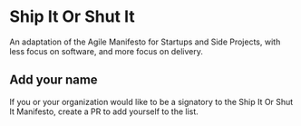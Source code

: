 # Ship It Or Shut It

An adaptation of the Agile Manifesto for Startups and Side Projects, with less focus on software, and more focus on delivery.

## Add your name

If you or your organization would like to be a signatory to the Ship It Or Shut It Manifesto, create a PR to add yourself to the list.
